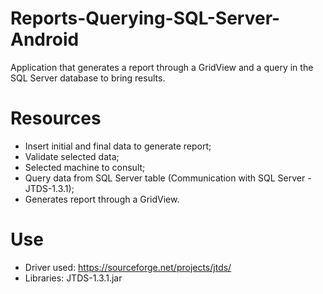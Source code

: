 # Reports-Querying-SQL-Server-Android

Application that generates a report through a GridView and a query in the SQL Server database to bring results.

# Resources

* Insert initial and final data to generate report;
* Validate selected data;
* Selected machine to consult;
* Query data from SQL Server table (Communication with SQL Server - JTDS-1.3.1);
* Generates report through a GridView.

# Use

* Driver used: https://sourceforge.net/projects/jtds/
* Libraries: JTDS-1.3.1.jar
